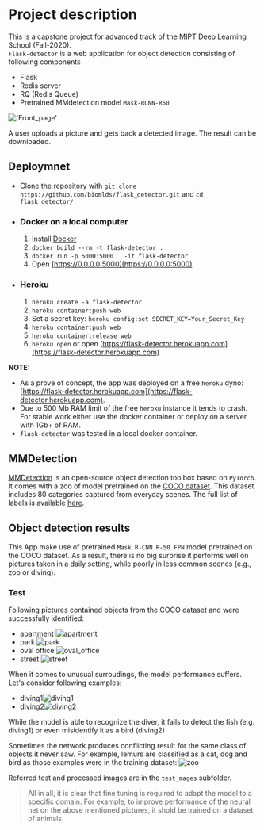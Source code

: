 # Project description
This is a capstone project for advanced track of the MIPT Deep Learning School (Fall-2020).  
`Flask-detector` is a web application for object detection consisting of following components
- Flask
- Redis server
- RQ (Redis Queue)
- Pretrained MMdetection model `Mask-RCNN-R50`

!['Front_page'](Front_page.png)

A user uploads a picture and gets back a detected image. The result can be downloaded.

## Deploymnet

  - Clone the repository with `git clone https://github.com/biomlds/flask_detector.git` and `cd flask_detector/`
  
  
- ### Docker on a local computer

  1. Install [Docker](https://www.docker.com/products/docker-desktop)
  2. `docker build --rm -t flask-detector .`
  3. `docker run -p 5000:5000   -it flask-detector`
  4. Open [https://0.0.0.0:5000](https://0.0.0.0:5000)

- ### Heroku

    1. `heroku create -a flask-detector`
    2. `heroku container:push web`
    3. Set a secret key: `heroku config:set SECRET_KEY=Your_Secret_Key`
    4. `heroku container:push web`
    5. `heroku container:release web`
    6. `heroku open` or open [https://flask-detector.herokuapp.com](https://flask-detector.herokuapp.com)

__NOTE:__ 
  - As a prove of concept, the app was deployed on a free `heroku` dyno: [https://flask-detector.herokuapp.com](https://flask-detector.herokuapp.com). 
  - Due to 500 Mb RAM limit of the free `heroku` instance it tends to crash. For stable work either use the docker container or deploy on a server with 1Gb+ of RAM.
  - `flask-detector` was tested in a local docker container.

## MMDetection
[MMDetection](https://github.com/open-mmlab/mmdetection) is an open-source object detection toolbox based on `PyTorch`. It comes with a zoo of model pretrained on the [COCO dataset]("https://cocodataset.org/#home"). This dataset includes 80 categories captured from everyday scenes. The full list of labels is available [here]('https://github.com/amikelive/coco-labels/blob/master/coco-labels-2014_2017.txt'). 

## Object detection results
This App make use of pretrained `Mask R-CNN R-50 FPN` model pretrained on the COCO dataset. As a result, there is no big surprise it performs well on pictures taken in a daily setting, while poorly in less common scenes (e.g., zoo or diving). 

### Test
Following pictures contained objects from the COCO dataset and were successfully identified:
- apartment ![apartment](test_images/detected_apartment.jpg)
- park ![park](test_images/detected_park.jpg)
- oval office ![oval_office](test_images/detected_oval_office.jpg)
- street ![street](test_images/detected_street.jpg)

When it comes to unusual surroudings, the model performance suffers. Let's consider following examples:
- diving1![diving1](test_images/detected_diving1.jpg)
- diving2![diving2](test_images/detected_diving2.jpg)

While the model is able to recognize the diver, it fails to detect the fish (e.g. diving1) or even misidentify it as a bird (diving2)

Sometimes the network produces conflicting result for the same class of objects it never saw. For example, lemurs are classified as a cat, dog and bird as those examples were in the training dataset:
![zoo](test_images/detected_zoo.jpg)

Referred test and processed images are in the `test_mages` subfolder.



> All in all, it is clear that fine tuning is required to adapt the model to a specific domain. For example, to improve performance of the neural net on the above mentioned pictures, it shold be trained on a dataset of animals.